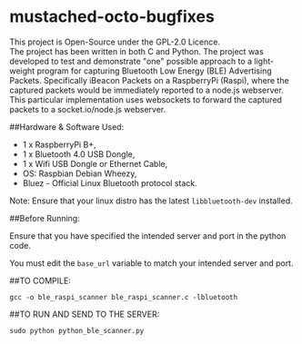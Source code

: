 # mustached-octo-bugfixes
This project is Open-Source under the GPL-2.0 Licence.  
The project has been written in both C and Python.
The project was developed to test and demonstrate "one" possible approach to a light-weight program for capturing Bluetooth Low Energy (BLE) Advertising Packets. Specifically iBeacon Packets on a RaspberryPi (Raspi), where the captured packets would be immediately reported to a node.js webserver. This particular implementation uses websockets to forward the captured packets to a socket.io/node.js webserver. 

##Hardware & Software Used:
* 1 x RaspberryPi B+,
* 1 x Bluetooth 4.0  USB Dongle,
* 1 x Wifi USB Dongle or Ethernet Cable,
* OS: Raspbian Debian Wheezy,
* Bluez - Official Linux Bluetooth protocol stack.

Note: Ensure that your linux distro has the latest `libbluetooth-dev` installed.

##Before Running:

Ensure that you have specified the intended server and port in the python code.

You must edit the `base_url` variable to match your intended server and port. 

##TO COMPILE:

```gcc -o ble_raspi_scanner ble_raspi_scanner.c -lbluetooth```

##TO RUN AND SEND TO THE SERVER:

```sudo python python_ble_scanner.py```
